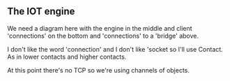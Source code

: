 
## The IOT engine

We need a diagram here with the engine in the middle and client 'connections' on the bottom and 'connections' to a 'bridge' above. 

I don't like the word 'connection' and I don't like 'socket so I'll use Contact. As in lower contacts and higher contacts.

At this point there's no TCP so we're using channels of objects. 


